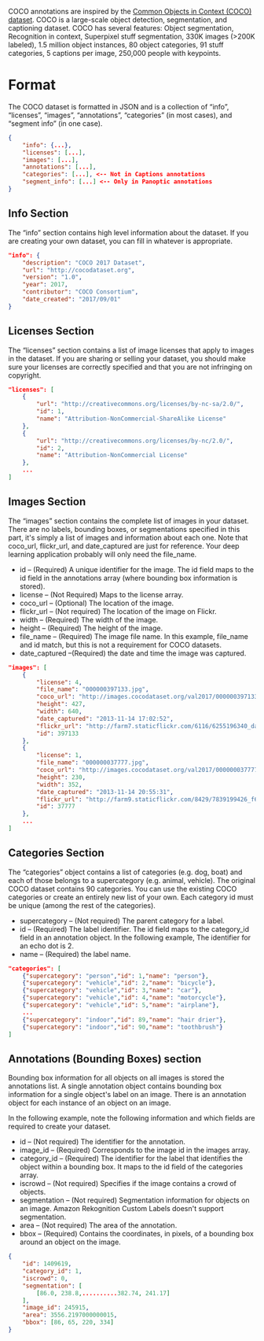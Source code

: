 COCO annotations are inspired by the [Common Objects in Context (COCO) dataset](http://cocodataset.org/). 
COCO is a large-scale object detection, segmentation, and captioning dataset. COCO has several features: Object segmentation, Recognition in context, Superpixel stuff segmentation, 330K images (>200K labeled), 1.5 million object instances, 80 object categories, 91 stuff categories, 5 captions per image, 250,000 people with keypoints.
# Format

The COCO dataset is formatted in JSON and is a collection of “info”, “licenses”, “images”, “annotations”, “categories” (in most cases), and “segment info” (in one case).

```JSON
{
    "info": {...},
    "licenses": [...],
    "images": [...],
    "annotations": [...],
    "categories": [...], <-- Not in Captions annotations
    "segment_info": [...] <-- Only in Panoptic annotations
}
```

## Info Section

The “info” section contains high level information about the dataset. If you are creating your own dataset, you can fill in whatever is appropriate.

```JSON
"info": {
    "description": "COCO 2017 Dataset",
    "url": "http://cocodataset.org",
    "version": "1.0",
    "year": 2017,
    "contributor": "COCO Consortium",
    "date_created": "2017/09/01"
}
```

## Licenses Section

The “licenses” section contains a list of image licenses that apply to images in the dataset. If you are sharing or selling your dataset, you should make sure your licenses are correctly specified and that you are not infringing on copyright.

```JSON
"licenses": [
    {
        "url": "http://creativecommons.org/licenses/by-nc-sa/2.0/",
        "id": 1,
        "name": "Attribution-NonCommercial-ShareAlike License"
    },
    {
        "url": "http://creativecommons.org/licenses/by-nc/2.0/",
        "id": 2,
        "name": "Attribution-NonCommercial License"
    },
    ...
]
```

## Images Section

The “images” section contains the complete list of images in your dataset. There are no labels, bounding boxes, or segmentations specified in this part, it's simply a list of images and information about each one. Note that coco_url, flickr_url, and date_captured are just for reference. Your deep learning application probably will only need the file_name.

- id – (Required) A unique identifier for the image. The id field maps to the id field in the annotations array (where bounding box information is stored).
- license – (Not Required) Maps to the license array.
- coco_url – (Optional) The location of the image.
- flickr_url – (Not required) The location of the image on Flickr.
- width – (Required) The width of the image.
- height – (Required) The height of the image.
- file_name – (Required) The image file name. In this example, file_name and id match, but this is not a requirement for COCO datasets.
- date_captured –(Required) the date and time the image was captured.


```JSON
"images": [
    {
        "license": 4,
        "file_name": "000000397133.jpg",
        "coco_url": "http://images.cocodataset.org/val2017/000000397133.jpg",
        "height": 427,
        "width": 640,
        "date_captured": "2013-11-14 17:02:52",
        "flickr_url": "http://farm7.staticflickr.com/6116/6255196340_da26cf2c9e_z.jpg",
        "id": 397133
    },
    {
        "license": 1,
        "file_name": "000000037777.jpg",
        "coco_url": "http://images.cocodataset.org/val2017/000000037777.jpg",
        "height": 230,
        "width": 352,
        "date_captured": "2013-11-14 20:55:31",
        "flickr_url": "http://farm9.staticflickr.com/8429/7839199426_f6d48aa585_z.jpg",
        "id": 37777
    },
    ...
]
```

## Categories Section

The “categories” object contains a list of categories (e.g. dog, boat) and each of those belongs to a supercategory (e.g. animal, vehicle). The original COCO dataset contains 90 categories. You can use the existing COCO categories or create an entirely new list of your own. Each category id must be unique (among the rest of the categories).

- supercategory – (Not required) The parent category for a label.
- id – (Required) The label identifier. The id field maps to the category_id field in an annotation object. In the following example, The identifier for an echo dot is 2.
- name – (Required) the label name.
```JSON
"categories": [
    {"supercategory": "person","id": 1,"name": "person"},
    {"supercategory": "vehicle","id": 2,"name": "bicycle"},
    {"supercategory": "vehicle","id": 3,"name": "car"},
    {"supercategory": "vehicle","id": 4,"name": "motorcycle"},
    {"supercategory": "vehicle","id": 5,"name": "airplane"},
    ...
    {"supercategory": "indoor","id": 89,"name": "hair drier"},
    {"supercategory": "indoor","id": 90,"name": "toothbrush"}
]
```

## Annotations (Bounding Boxes) section

Bounding box information for all objects on all images is stored the annotations list. A single annotation object contains bounding box information for a single object's label on an image. There is an annotation object for each instance of an object on an image.

In the following example, note the following information and which fields are required to create your dataset.

- id – (Not required) The identifier for the annotation.
- image_id – (Required) Corresponds to the image id in the images array.
- category_id – (Required) The identifier for the label that identifies the object within a bounding box. It maps to the id field of the categories array.
- iscrowd – (Not required) Specifies if the image contains a crowd of objects.
- segmentation – (Not required) Segmentation information for objects on an image. Amazon Rekognition Custom Labels doesn't support segmentation.
- area – (Not required) The area of the annotation.
- bbox – (Required) Contains the coordinates, in pixels, of a bounding box around an object on the image.

```JSON
{
    "id": 1409619,
    "category_id": 1,
    "iscrowd": 0,
    "segmentation": [
        [86.0, 238.8,..........382.74, 241.17]
    ],
    "image_id": 245915,
    "area": 3556.2197000000015,
    "bbox": [86, 65, 220, 334]
}
```


